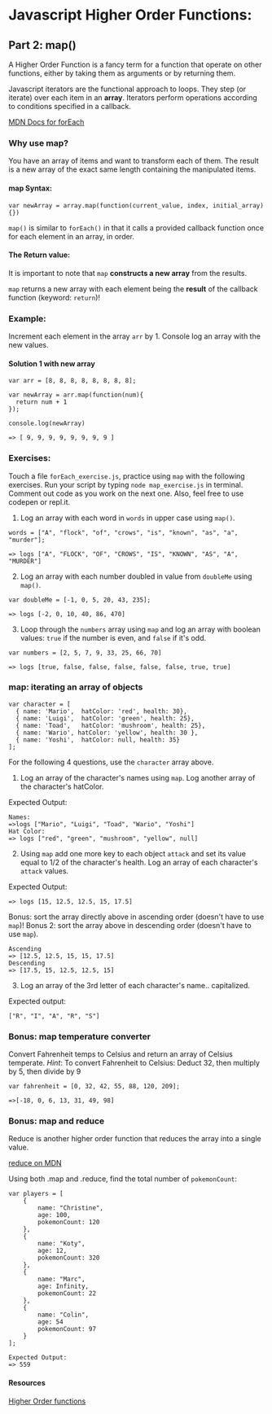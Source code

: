 # Javascript Higher Order Functions:
## Part 2: map()

A Higher Order Function is a fancy term for a function that operate on other functions, either by taking them as arguments or by returning them.

Javascript iterators are the functional approach to loops. They step (or iterate) over each item in an **array**. Iterators perform operations according to conditions specified in a callback.

[MDN Docs for forEach](https://developer.mozilla.org/en-US/docs/Web/JavaScript/Reference/Global_Objects/Array/map)

### Why use map?

You have an array of items and want to transform each of them. The result is a new array of the exact same length containing the manipulated items.

#### map Syntax:
```
var newArray = array.map(function(current_value, index, initial_array) {})
```

`map()` is similar to `forEach()` in that it calls a provided callback function once for each element in an array, in order.

#### The Return value:

It is important to note that `map`  **constructs a new array** from the results.

`map` returns a new array with each element being the **result** of the callback function (keyword: `return`)!

### Example:

Increment each element in the array `arr` by 1. Console log an array with the new values.

#### Solution 1 with new array
```
var arr = [8, 8, 8, 8, 8, 8, 8, 8];

var newArray = arr.map(function(num){
  return num + 1
});

console.log(newArray)

=> [ 9, 9, 9, 9, 9, 9, 9, 9 ]

```


### Exercises:

Touch a file `forEach_exercise.js`, practice using `map` with the following exercises. Run your script by typing `node map_exercise.js` in terminal. Comment out code as you work on the next one. Also, feel free to use codepen or repl.it.


1. Log an array with each word in `words` in upper case using `map()`.

  ```
  words = ["A", "flock", "of", "crows", "is", "known", "as", "a", "murder"];

  => logs ["A", "FLOCK", "OF", "CROWS", "IS", "KNOWN", "AS", "A", "MURDER"]
  ```

2. Log an array with each number doubled in value from `doubleMe` using `map()`.

  ```
  var doubleMe = [-1, 0, 5, 20, 43, 235];

  => logs [-2, 0, 10, 40, 86, 470]
  ```

3. Loop through the `numbers` array using `map` and log an array with boolean values: `true` if the number is even, and `false` if it's odd.

  ```
  var numbers = [2, 5, 7, 9, 33, 25, 66, 70]

  => logs [true, false, false, false, false, false, true, true]
  ```

### map: iterating an array of objects


```
var character = [
  { name: 'Mario',  hatColor: 'red', health: 30},
  { name: 'Luigi',  hatColor: 'green', health: 25},
  { name: 'Toad',   hatColor: 'mushroom', health: 25},
  { name: 'Wario', hatColor: 'yellow', health: 30 },
  { name: 'Yoshi',  hatColor: null, health: 35}
];
```

For the following 4 questions, use the `character` array above.

1. Log an array of the character's names using `map`. Log another array of the character's hatColor.

  Expected Output:
  ```
  Names:
  =>logs ["Mario", "Luigi", "Toad", "Wario", "Yoshi"]
  Hat Color:
  => logs ["red", "green", "mushroom", "yellow", null]
  ```

2. Using `map` add one more key to each object `attack` and set its value equal to 1/2 of the character's health.  Log an array of each character's `attack` values.

  Expected Output:
  ```
  => logs [15, 12.5, 12.5, 15, 17.5]
  ```

  Bonus: sort the array directly above in ascending order (doesn't have to use `map`)!
  Bonus 2: sort the array above in descending order (doesn't have to use `map`).

  ```
  Ascending
  => [12.5, 12.5, 15, 15, 17.5]
  Descending
  => [17.5, 15, 12.5, 12.5, 15]
  ```

3. Log an array of the 3rd letter of each character's name.. capitalized.

  Expected output:
  ```
  ["R", "I", "A", "R", "S"]
  ```

### Bonus: map temperature converter

Convert Fahrenheit temps to Celsius and return an array of Celsius temperate.
_Hint_: To convert Fahrenheit to Celsius: Deduct 32, then multiply by 5, then divide by 9

```
var fahrenheit = [0, 32, 42, 55, 88, 120, 209];

=>[-18, 0, 6, 13, 31, 49, 98]
```

### Bonus: map and reduce

Reduce is another higher order function that reduces the array into a single value.

[reduce on MDN](https://developer.mozilla.org/en-US/docs/Web/JavaScript/Reference/Global_Objects/Array/Reduce)

Using both .map and .reduce, find the total number of `pokemonCount`:

```
var players = [
    {
        name: "Christine",
        age: 100,
        pokemonCount: 120
    },
    {
        name: "Koty",
        age: 12,
        pokemonCount: 320
    },
    {
        name: "Marc",
        age: Infinity,
        pokemonCount: 22
    },
    {
        name: "Colin",
        age: 54
        pokemonCount: 97
    }
];

Expected Output:
=> 559
```



#### Resources
[Higher Order functions](http://eloquentjavascript.net/05_higher_order.html)
